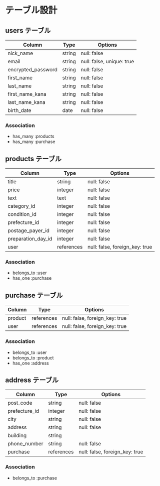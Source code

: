 # テーブル設計

## users テーブル

| Column             | Type          | Options               |
| ------------------ | ------------- | --------------------- |
| nick_name          | string        | null: false           |
| email              | string        | null: false, unique: true|
| encrypted_password | string        | null: false           |
| first_name         | string        | null: false           |
| last_name          | string        | null: false           |
| first_name_kana    | string        | null: false           |
| last_name_kana     | string        | null: false           |
| birth_date         | date          | null: false           |

### Association
 - has_many :products
 - has_many :purchase

## products テーブル

| Column             | Type           | Options              |
| ------------------ | -------------- | -------------------- |
| title              | string         | null: false          |
| price              | integer        | null: false          |
| text               | text           | null: false          |
| category_id        | integer        | null: false          |
| condition_id       | integer        | null: false          |
| prefecture_id      | integer        | null: false          |
| postage_payer_id   | integer        | null: false          |
| preparation_day_id | integer        | null: false          |
| user               | references     | null: false, foreign_key: true |

### Association
 - belongs_to :user
 - has_one :purchase

## purchase テーブル

| Column          | Type            | Options                |
| --------------- | --------------- | ---------------------- |
| product        | references      | null: false, foreign_key: true |
| user           | references      | null: false, foreign_key: true |

### Association
 - belongs_to :user
 - belongs_to :product
 - has_one :address

## address テーブル

| Column          | Type            | Options                |
| --------------- | --------------- | ---------------------- |
| post_code       | string          | null: false            |
| prefecture_id   | integer         | null: false            |
| city            | string          | null: false            |
| address         | string          | null: false            |
| building        | string          |
| phone_number    | string          | null: false            |
| purchase        | references      | null: false, foreign_key: true |

### Association
 - belongs_to :purchase